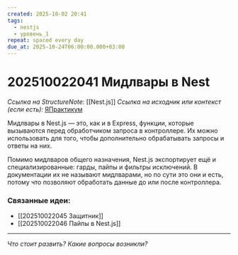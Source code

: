 ```yaml
---
created: 2025-10-02 20:41
tags:
  - nestjs
  - уровень_1
repeat: spaced every day
due_at: 2025-10-24T06:00:00.000+03:00
---
```

# 202510022041 Мидлвары в Nest

*Ссылка на StructureNote:* [[Nest.js]] 
*Ссылка на исходник или контекст (если есть):* [ЯПрактикум](https://practicum.yandex.ru/learn/backend-nodejs/courses/a4214ab0-2146-4152-b90e-651bf4c7ca5e/sprints/564244/topics/1df920a3-5c6a-4fcd-884c-0f66136c2b56/lessons/0fa76aa4-6dec-490f-9466-78a5fe72e7bd/)

Мидлвары в Nest.js — это, как и в Express, функции, которые вызываются перед обработчиком запроса в контроллере. Их можно использовать для того, чтобы дополнительно обрабатывать запросы и ответы на них.

Помимо мидлваров общего назначения, Nest.js экспортирует ещё и специализированные: гарды, пайпы и фильтры исключений. В документации их не называют мидлварами, но по сути это они и есть, потому что позволяют обработать данные до или после контроллера.

### Связанные идеи:

* [[202510022045 Защитник]]
* [[202510022046 Пайпы в Nest.js]]

---

*Что стоит развить? Какие вопросы возникли?*
